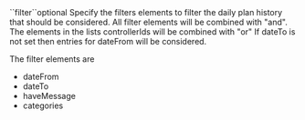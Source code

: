 <tr>
<td>``filter``</td><td>optional</td>
<td>
Specify the filters elements to filter the daily plan history that should be considered.
All filter elements will be combined with "and".  The elements in the lists controllerIds will be combined with "or"
If dateTo is not set then entries for dateFrom will be considered.

The filter elements are

<ul>
 
<li>
dateFrom
</li>
<li>
dateTo
</li>
<li>
haveMessage
</li>
<li>
categories
</li>
   
</ul> 

</td>
<td>
</td>
<td></td>
</tr>
 